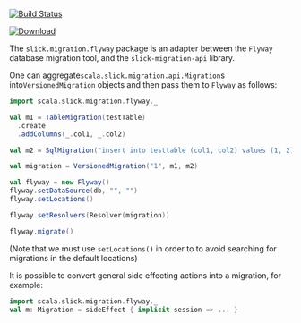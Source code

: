 [![Build Status](https://travis-ci.org/101dev/slick-migration-api-flyway.svg?branch=master)](https://travis-ci.org/101dev/slick-migration-api-flyway)

[ ![Download](https://api.bintray.com/packages/1on1development/maven/slick-migration-api-flyway/images/download.svg) ](https://bintray.com/1on1development/maven/slick-migration-api-flyway/_latestVersion)

The `slick.migration.flyway` package is an adapter between the `Flyway` database migration tool,
and the `slick-migration-api` library.

One can aggregate`scala.slick.migration.api.Migration`s into`VersionedMigration`
objects and then pass them to `Flyway` as follows:
```scala
import scala.slick.migration.flyway._

val m1 = TableMigration(testTable)
  .create
  .addColumns(_.col1, _.col2)

val m2 = SqlMigration("insert into testtable (col1, col2) values (1, 2)")

val migration = VersionedMigration("1", m1, m2)

val flyway = new Flyway()
flyway.setDataSource(db, "", "")
flyway.setLocations()

flyway.setResolvers(Resolver(migration))

flyway.migrate()
```
(Note that we must use `setLocations()` in order to to avoid searching
for migrations in the default locations)

It is possible to convert general side effecting actions into a migration,
for example:
```scala
import scala.slick.migration.flyway._
val m: Migration = sideEffect { implicit session => ... }
```
